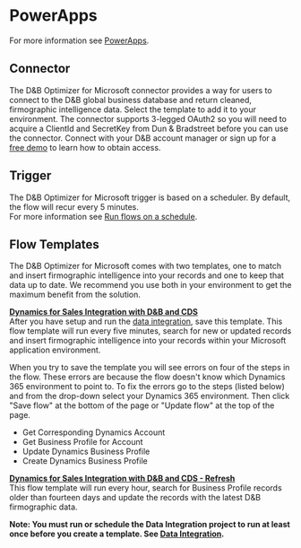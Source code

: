 # PowerApps

For more information see [PowerApps](https://powerapps.microsoft.com/en-us/).

## Connector
The D&B Optimizer for Microsoft connector provides a way for users to connect to the D&B global business database and return cleaned, firmographic intelligence data. Select the template to add it to your environment. The connector supports 3-legged OAuth2 so you will need to acquire a ClientId and SecretKey from Dun & Bradstreet before you can use the connector. Connect with your D&B account manager or sign up for a [free demo](http://www.dnb.com/marketing/media/dnb-optimizer-for-microsoft-cds-demo.html) to learn how to obtain access.

## Trigger
The D&B Optimizer for Microsoft trigger is based on a scheduler. By default, the flow will recur every 5 minutes.  
For more information see [Run flows on a schedule](https://flow.microsoft.com/en-us/documentation/run-tasks-on-a-schedule/).

## Flow Templates
The D&B Optimizer for Microsoft comes with two templates, one to match and insert firmographic intelligence into your records and one to keep that data up to date. We recommend you use both in your environment to get the maximum benefit from the solution.

**<u>Dynamics for Sales Integration with D&B and CDS</u>**  
After you have setup and run the [data integration](ecosystem/di.md), save this template. This flow template will run every five minutes, search for new or updated records and insert firmographic intelligence into your records within your Microsoft application environment.

When you try to save the template you will see errors on four of the steps in the flow. These errors are because the flow doesn't know which Dynamics 365 environment to point to. To fix the errors go to the steps (listed below) and from the drop-down select your Dynamics 365 environment. Then click "Save flow" at the bottom of the page or "Update flow" at the top of the page.
* Get Corresponding Dynamics Account
* Get Business Profile for Account
* Update Dynamics Business Profile
* Create Dynamics Business Profile

**<u>Dynamics for Sales Integration with D&B and CDS - Refresh</u>**  
This flow template will run every hour, search for Business Profile records older than fourteen days and update the records with the latest D&B firmographic data.

**Note: You must run or schedule the Data Integration project to run at least once before you create a template. See [Data Integration](ecosystem/di.md).**